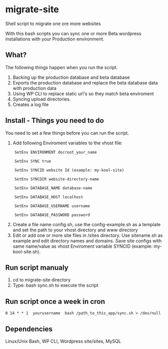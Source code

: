 # migrate-site
Shell script to migrate one ore more websites

With this bash scripts you can sync one or more Beta wordpress installations with your Production environment.

## What?
The following things happen when you run the script.

1. Backing up the production database and beta database
2. Exports the production database and replace the beta database data with production data
3. Using WP CLI to replace static url's so they match beta enviroment
4. Syncing upload directories.
5. Creates a log file

## Install - Things you need to do
You need to set a few things before you can run the script.

1. Add following Enviroment variables to the vhost file:
```
    SetEnv ENVIRONMENT docroot_your_name
  
    SetEnv SYNC true

    SetEnv SYNCID website Id (example: my-kool-site)
  
    SetEnv SYNCDIR website-directory-name
  
    SetEnv DATABASE_NAME database-name
  
    SetEnv DATABASE_HOST localhost
  
    SetEnv DATABASE_USERNAME username
  
    SetEnv DATABASE_PASSWORD password
```
2. Create a file name config.sh, use the config-example.sh as a template and set the path to your vhost directory and www directory
3. Edit or add one or more site files in /sites directory. Use sitename.sh as example and edit directory names and domains. Save site configs with same name/value as vhost Enviroment variable SYNCID (example: my-kool-site.sh).

## Run script manualy
1. cd to migrate-site directory
2. Type: bash sync.sh to execute the script

## Run script once a week in cron
```
0 14 * * 1  yourusername  bash /path_to_this_app/sync.sh > /dev/null
```

## Dependencies
Linux/Unix Bash, WP CLI, Wordpress site/sites, MySQL

